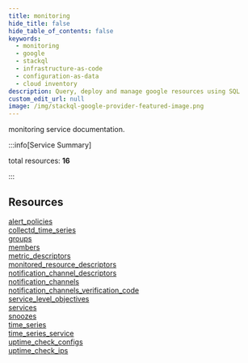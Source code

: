 ```yaml
---
title: monitoring
hide_title: false
hide_table_of_contents: false
keywords:
  - monitoring
  - google
  - stackql
  - infrastructure-as-code
  - configuration-as-data
  - cloud inventory
description: Query, deploy and manage google resources using SQL
custom_edit_url: null
image: /img/stackql-google-provider-featured-image.png
---
```


monitoring service documentation.

:::info[Service Summary]

total resources: __16__  

:::

## Resources
<div class="row">
<div class="providerDocColumn">
<a href="/monitoring/alert_policies/">alert_policies</a><br />
<a href="/monitoring/collectd_time_series/">collectd_time_series</a><br />
<a href="/monitoring/groups/">groups</a><br />
<a href="/monitoring/members/">members</a><br />
<a href="/monitoring/metric_descriptors/">metric_descriptors</a><br />
<a href="/monitoring/monitored_resource_descriptors/">monitored_resource_descriptors</a><br />
<a href="/monitoring/notification_channel_descriptors/">notification_channel_descriptors</a><br />
<a href="/monitoring/notification_channels/">notification_channels</a>
</div>
<div class="providerDocColumn">
<a href="/monitoring/notification_channels_verification_code/">notification_channels_verification_code</a><br />
<a href="/monitoring/service_level_objectives/">service_level_objectives</a><br />
<a href="/monitoring/services/">services</a><br />
<a href="/monitoring/snoozes/">snoozes</a><br />
<a href="/monitoring/time_series/">time_series</a><br />
<a href="/monitoring/time_series_service/">time_series_service</a><br />
<a href="/monitoring/uptime_check_configs/">uptime_check_configs</a><br />
<a href="/monitoring/uptime_check_ips/">uptime_check_ips</a>
</div>
</div>